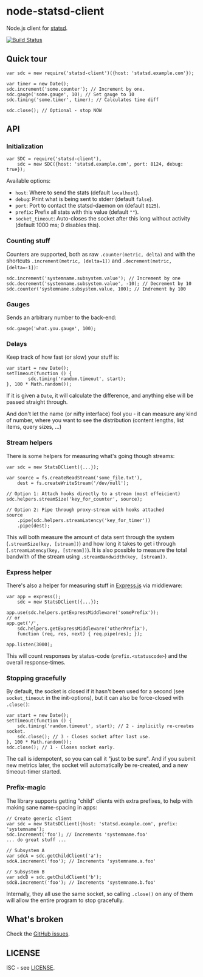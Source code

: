 node-statsd-client
==================

Node.js client for [statsd](https://github.com/etsy/statsd).

[![Build Status](https://secure.travis-ci.org/msiebuhr/node-statsd-client.png?branch=master)](http://travis-ci.org/msiebuhr/node-statsd-client)

Quick tour
----------

    var sdc = new require('statsd-client')({host: 'statsd.example.com'});

	var timer = new Date();
	sdc.increment('some.counter'); // Increment by one.
	sdc.gauge('some.gauge', 10); // Set gauge to 10
	sdc.timing('some.timer', timer); // Calculates time diff

	sdc.close(); // Optional - stop NOW

API
---

### Initialization

    var SDC = require('statsd-client'),
        sdc = new SDC({host: 'statsd.example.com', port: 8124, debug: true});

Available options:

 * `host`: Where to send the stats (default `localhost`).
 * `debug`: Print what is being sent to stderr (default `false`).
 * `port`: Port to contact the statsd-daemon on (default `8125`).
 * `prefix`: Prefix all stats with this value (default `""`).
 * `socket_timeout`: Auto-closes the socket after this long without activity
   (default 1000 ms; 0 disables this).

### Counting stuff

Counters are supported, both as raw `.counter(metric, delta)` and with the
shortcuts `.increment(metric, [delta=1])` and `.decrement(metric, [delta=-1])`:

    sdc.increment('systemname.subsystem.value'); // Increment by one
	sdc.decrement('systemname.subsystem.value', -10); // Decrement by 10
	sdc.counter('systemname.subsystem.value, 100); // Indrement by 100

### Gauges

Sends an arbitrary number to the back-end:

	sdc.gauge('what.you.gauge', 100);

### Delays

Keep track of how fast (or slow) your stuff is:

	var start = new Date();
	setTimeout(function () {
			sdc.timing('random.timeout', start);
	}, 100 * Math.random());

If it is given a `Date`, it will calculate the difference, and anything else
will be passed straight through.

And don't let the name (or nifty interface) fool you - it can measure any kind
of number, where you want to see the distribution (content lengths, list items,
query sizes, ...)

### Stream helpers

There is some helpers for measuring what's going though streams:

    var sdc = new StatsDClient({...});

	var source = fs.createReadStream('some_file.txt'),
		dest = fs.createWriteStream('/dev/null');

	// Option 1: Attach hooks directly to a stream (most effeicient)
	sdc.helpers.streamSize('key_for_counter', source);

	// Option 2: Pipe through proxy-stream with hooks attached
	source
	    .pipe(sdc.helpers.streamLatency('key_for_timer'))
		.pipe(dest);

This will both measure the amount of data sent through the system
(`.streamSize(key, [stream])`) and how long it takes to get i through
(`.streamLatency(key, [stream])`). It is also possible to measure the total
bandwith of the stream using `.streamBandwidth(key, [stream])`.

### Express helper

There's also a helper for measuring stuff in [Express.js](http://expressjs.com)
via middleware:

    var app = express();
	    sdc = new StatsDClient({...});
	
	app.use(sdc.helpers.getExpressMiddleware('somePrefix'));
	// or
	app.get('/',
		sdc.helpers.getExpressMiddleware('otherPrefix'),
		function (req, res, next) { req.pipe(res); });

	app.listen(3000);

This will count responses by status-code (`prefix.<statuscode>`) and the
overall response-times.

### Stopping gracefully

By default, the socket is closed if it hasn't been used for a second (see
`socket_timeout` in the init-options), but it can also be force-closed with
`.close()`:

	var start = new Date();
	setTimeout(function () {
		sdc.timing('random.timeout', start); // 2 - implicitly re-creates socket.
		sdc.close(); // 3 - Closes socket after last use.
	}, 100 * Math.random());
    sdc.close(); // 1 - Closes socket early.

The call is idempotent, so you can call it "just to be sure". And if you submit
new metrics later, the socket will automatically be re-created, and a new
timeout-timer started.

### Prefix-magic

The library supports getting "child" clients with extra prefixes, to help with
making sane name-spacing in apps:

    // Create generic client
    var sdc = new StatsDClient({host: 'statsd.example.com', prefix: 'systemname');
	sdc.increment('foo'); // Increments 'systemname.foo'
	... do great stuff ...

    // Subsystem A
	var sdcA = sdc.getChildClient('a');
	sdcA.increment('foo'); // Increments 'systemname.a.foo'

    // Subsystem B
	var sdcB = sdc.getChildClient('b');
	sdcB.increment('foo'); // Increments 'systemname.b.foo'

Internally, they all use the same socket, so calling `.close()` on any of them
will allow the entire program to stop gracefully.

What's broken
-------------

Check the [GitHub issues](https://github.com/msiebuhr/node-statsd-client/issues).

LICENSE
-------

ISC - see
[LICENSE](https://github.com/msiebuhr/node-statsd-client/blob/master/LICENSE).
